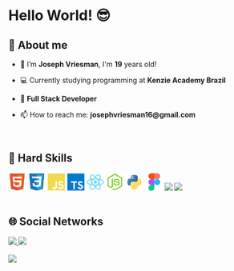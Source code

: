 <h1> Hello World! 😎

<!-- <img align="right" width="10%" src="https://github.com/MaikolSantos/image/blob/main/standard.gif?raw=true"> </h1> -->

<br>

<h2> 📑 About me </h2>

* <p> 🤘 I’m <strong>Joseph Vriesman</strong>, I'm <strong>19</strong> years old!</p>
* <p> 💻 Currently studying programming at <strong>Kenzie Academy Brazil</strong></p>
* <p> 🎯 <strong>Full Stack Developer</strong></p>
* <p> 📫 How to reach me: <strong>josephvriesman16@gmail.com</strong></p>

<br>

<h2> 💪 Hard Skills  </h2>

<div style="display: inline_block">
   <img width="35" src="https://raw.githubusercontent.com/devicons/devicon/master/icons/html5/html5-original.svg">
   <img width="35" src="https://raw.githubusercontent.com/devicons/devicon/master/icons/css3/css3-original.svg">
   <img width="35" src="https://raw.githubusercontent.com/devicons/devicon/master/icons/javascript/javascript-plain.svg">
   <img width="35" src="https://raw.githubusercontent.com/devicons/devicon/master/icons/typescript/typescript-plain.svg">
   <img width="35" src="https://raw.githubusercontent.com/devicons/devicon/master/icons/react/react-original.svg">
   <img width="35" src="https://raw.githubusercontent.com/devicons/devicon/master/icons/nodejs/nodejs-original.svg">
   <img width="35" src="https://raw.githubusercontent.com/devicons/devicon/master/icons/python/python-original.svg">
  <img width="35" src="https://raw.githubusercontent.com/devicons/devicon/master/icons/figma/figma-original.svg">
  <img width="35" src="https://cdn.jsdelivr.net/gh/devicons/devicon/icons/postgresql/postgresql-original.svg" />
  <img width="35" src="https://cdn.jsdelivr.net/gh/devicons/devicon/icons/django/django-plain.svg" />
</div>

<br>

<h2> 🌐 Social Networks </h2>

<a href="https://www.linkedin.com/in/joseph-cardoso-vriesman-711103246/" target="_blank">
 <img src="https://img.shields.io/badge/-LinkedIn-%230077B5?style=for-the-badge&logo=linkedin&logoColor=white">
</a>
<!-- <a href="https://instagram.com/maikol.sants/" target="_blank">
 <img src="https://img.shields.io/badge/-Instagram-%23E4405F?style=for-the-badge&logo=instagram&logoColor=white">
</a> -->
<!--   <a href="https://www.facebook.com/sants.maikol/" target="_blank">
 <img src="https://img.shields.io/badge/-Facebook-%230077B5?style=for-the-badge&logo=facebook&logoColor=white">
</a> -->
<a href = "mailto:josephvriesman16@gmail.com">
 <img src="https://img.shields.io/badge/-Gmail-%23333?style=for-the-badge&logo=gmail&logoColor=white">
</a>

<br>
<br>
    <img src="https://i.pinimg.com/originals/50/c5/f1/50c5f1847013012ee0f25f67fdddb8d9.gif"/>
<br>
<br>
<br>
<br>

